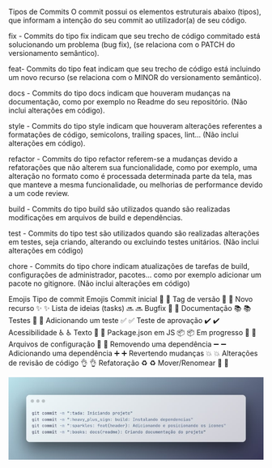 Tipos de Commits
O commit possui os elementos estruturais abaixo (tipos), que informam a intenção do seu commit ao utilizador(a) de seu código.

fix - Commits do tipo fix indicam que seu trecho de código commitado está solucionando um problema (bug fix), (se relaciona com o PATCH do versionamento semântico).

feat- Commits do tipo feat indicam que seu trecho de código está incluindo um novo recurso (se relaciona com o MINOR do versionamento semântico).

docs - Commits do tipo docs indicam que houveram mudanças na documentação, como por exemplo no Readme do seu repositório. (Não inclui alterações em código).

style - Commits do tipo style indicam que houveram alterações referentes a formatações de código, semicolons, trailing spaces, lint... (Não inclui alterações em código).

refactor - Commits do tipo refactor referem-se a mudanças devido a refatorações que não alterem sua funcionalidade, como por exemplo, uma alteração no formato como é processada determinada parte da tela, mas que manteve a mesma funcionalidade, ou melhorias de performance devido a um code review.

build - Commits do tipo build são utilizados quando são realizadas modificações em arquivos de build e dependências.

test - Commits do tipo test são utilizados quando são realizadas alterações em testes, seja criando, alterando ou excluindo testes unitários. (Não inclui alterações em código)

chore - Commits do tipo chore indicam atualizações de tarefas de build, configurações de administrador, pacotes... como por exemplo adicionar um pacote no gitignore. (Não inclui alterações em código)

Emojis
Tipo de commit	Emojis
Commit inicial	🎉 :tada:
Tag de versão	🔖 :bookmark:
Novo recurso	✨ :sparkles:
Lista de ideias (tasks)	🔜 :soon:
Bugfix	🐛 :bug:
Documentação	📚 :books:
Testes	🧪 :test_tube:
Adicionando um teste	✅ :white_check_mark:
Teste de aprovação	✔️ :heavy_check_mark:
Acessibilidade	♿ :wheelchair:
Texto	📝 :pencil:
Package.json em JS	📦 :package:
Em progresso	🚧 :construction:
Arquivos de configuração	🔧 :wrench:
Removendo uma dependência	➖ :heavy_minus_sign:
Adicionando uma dependência	➕ :heavy_plus_sign:
Revertendo mudanças	💥 :boom:
Alterações de revisão de código	👌 :ok_hand:
Refatoração	♻️ :recycle:
Mover/Renomear	🚚 :truck:

![Alt text](image.png)